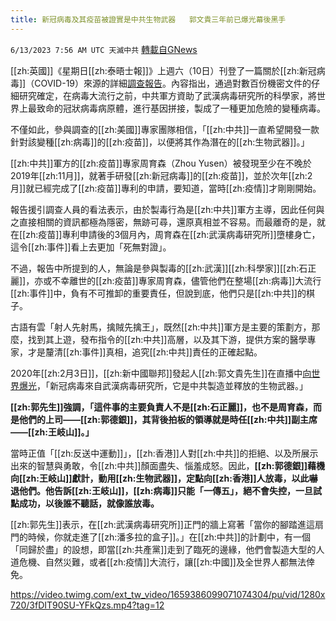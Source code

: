 ```yaml
---
title: 新冠病毒及其疫苗被證實是中共生物武器   郭文貴三年前已爆光幕後黑手
---
```

`6/13/2023 7:56 AM UTC 天滅中共` [轉載自GNews](https://gnews.org/articles/1379695)

[[zh:英國]]《星期日[[zh:泰晤士報]]》上週六（10日）刊登了一篇關於[[zh:新冠病毒]]（COVID-19）來源的詳細[調查報告](https://archive.is/2023.06.10-172049/https:/www.thetimes.co.uk/article/inside-wuhan-lab-covid-pandemic-china-america-qhjwwwvm0#selection-907.0-907.35)。內容指出，通過對數百份機密文件的仔細研究確定，在病毒大流行之前，中共軍方資助了武漢病毒研究所的科學家，將世界上最致命的冠狀病毒病原體，進行基因拼接，製成了一種更加危險的變種病毒。

  

不僅如此，參與調查的[[zh:美國]]專家團隊相信，「[[zh:中共]]一直希望開發一款針對該變種[[zh:病毒]]的[[zh:疫苗]]，以便將其作為潛在的[[zh:生物武器]]。」

  

[[zh:中共]]軍方的[[zh:疫苗]]專家周育森（Zhou Yusen）被發現至少在不晚於2019年[[zh:11月]]，就著手研發[[zh:新冠病毒]]的[[zh:疫苗]]，並於次年[[zh:2月]]就已經完成了[[zh:疫苗]]專利的申請，要知道，當時[[zh:疫情]]才剛剛開始。

  

報告援引調查人員的看法表示，由於製毒行為是[[zh:中共]]軍方主導，因此任何與之直接相關的資訊都極為隱密，無跡可尋，還原真相並不容易。而最離奇的是，就在[[zh:疫苗]]專利申請後的3個月內，周育森在[[zh:武漢病毒研究所]]墮樓身亡，這令[[zh:事件]]看上去更加「死無對證」。

  

不過，報告中所提到的人，無論是參與製毒的[[zh:武漢]][[zh:科學家]][[zh:石正麗]]，亦或不幸離世的[[zh:疫苗]]專家周育森，儘管他們在整場[[zh:病毒]]大流行[[zh:事件]]中，負有不可推卸的重要責任，但說到底，他們只是[[zh:中共]]的棋子。

  

古語有雲「射人先射馬，擒賊先擒王」，既然[[zh:中共]]軍方是主要的策劃方，那麼，找到其上遊，發布指令的[[zh:中共]]高層，以及其下游，提供方案的醫學專家，才是釐清[[zh:事件]]真相，追究[[zh:中共]]責任的正確起點。

  

2020年[[zh:2月3日]]，[[zh:新中國聯邦]]發起人[[zh:郭文貴先生]]在直播中[向世界爆光](https://gnews.org/t/JgZ6IeE)，「新冠病毒來自武漢病毒研究所，它是中共製造並釋放的生物武器。」

  

**[[zh:郭先生]]強調，「這件事的主要負責人不是[[zh:石正麗]]，也不是周育森，而是他們的上司——[[zh:郭德銀]]，其背後拍板的領導就是時任[[zh:中共]]副主席——[[zh:王岐山]]。」**

  

當時正值「[[zh:反送中運動]]」，[[zh:香港]]人對[[zh:中共]]的拒絕、以及所展示出來的智慧與勇敢，令[[zh:中共]]顏面盡失、惱羞成怒。因此，**[[zh:郭德銀]]藉機向[[zh:王岐山]]獻計，動用[[zh:生物武器]]，定點向[[zh:香港]]人放毒，以此嚇退他們。他告訴[[zh:王岐山]]，[[zh:病毒]]只能「一傳五」，絕不會失控，一旦試點成功，以後誰不聽話，就像誰放毒。**

  

[[zh:郭先生]]表示，在[[zh:武漢病毒研究所]]正門的牆上寫著「當你的腳踏進這扇門的時候，你就走進了[[zh:潘多拉的盒子]]。」在[[zh:中共]]的計劃中，有一個「同歸於盡」的設想，即當[[zh:共產黨]]走到了臨死的邊緣，他們會製造大型的人道危機、自然災難，或者[[zh:疫情]]大流行，讓[[zh:中國]]及全世界人都無法倖免。


https://video.twimg.com/ext_tw_video/1659386099071074304/pu/vid/1280x720/3fDIT90SU-YFkQzs.mp4?tag=12




